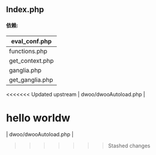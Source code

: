 ## Index.php

#### 依赖:

| eval_conf.php         |
| --------------------- |
| functions.php         |
| get_context.php       |
| ganglia.php           |
| get_ganglia.php       |
<<<<<<< Updated upstream
| dwoo/dwooAutoload.php |

hello worldw
=======
| dwoo/dwooAutoload.php |
>>>>>>> Stashed changes
